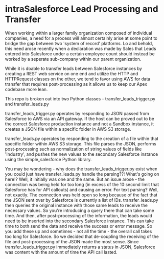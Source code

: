 # intraSalesforce Lead Processing and Transfer
When working within a larger family organization composed of individual companies, a need for a process will almost certainly arise at some point to bridge the gap between two 'system of record' platforms. Lo and behold, this need arose recently when a declaration was made by Sales that Leads entered into Salesforce under a certain employee count should instead be worked by a seperate sub-company within our parent organization.

While it is doable to transfer leads between Salesforce instances by creating a REST web service on one end and utilize the HTTP and HTTPRequest classes on the other, we tend to favor using AWS for data transfer that requires post-processing as it allows us to keep our Apex codebase more lean.

This repo is broken out into two Python classes - transfer_leads_trigger.py and transfer_leads.py

transfer_leads_trigger.py operates by responding to JSON passed from Salesforce to AWS via an API gateway. If the host can be proved out to be the correct Salesforce production instance and not a Sandbox instance, it creates a JSON file within a specific folder in AWS S3 storage.

transfer_leads.py operates by responding to the creation of a file within that specific folder within AWS S3 storage. This file parses the JSON, performs post-processing such as normalization of string values of fields like 'Industry', and pushes the new values to the secondary Salesforce instance using the simple_salesforce Python library.

You may be wondering - why does the transfer_leads_trigger.py exist when you could just have transfer_leads.py handle the parsing??! What's going on here!? Well, it initially was one and the same. But an issue arose - the connection was being held for too long (in excess of the 10 second limit that Salesforce has for API callouts) and causing an error. For text parsing? Well, not exactly. The connection was held open so long because of the fact that the JSON sent over by Salesforce is currently a list of IDs. transfer_leads.py then queries the original instance with those same leads to receive the necessary values. So you're introducing a query there that can take some time. And then, after post-processing of the information, the leads would need to be inserted into the secondary Salesforce instance. This can take time to both send the data and receive the success or error message. So you add these up and sometimes - not all the time - the overall call takes too long for Salesforce. So we decided that de-coupling the receiving of the file and post-processing of the JSON made the most sense. Since transfer_leads_trigger.py immediately returns a status in JSON, Salesforce was content with the amount of time the API call lasted.
